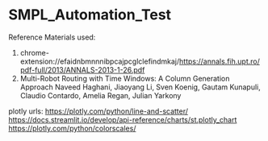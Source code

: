 # SMPL_Automation_Test


Reference Materials used:
1) chrome-extension://efaidnbmnnnibpcajpcglclefindmkaj/https://annals.fih.upt.ro/pdf-full/2013/ANNALS-2013-1-26.pdf
2) Multi-Robot Routing with Time Windows: A Column Generation Approach
Naveed Haghani, Jiaoyang Li, Sven Koenig, Gautam Kunapuli, Claudio Contardo, Amelia Regan, Julian Yarkony

plotly urls: 
https://plotly.com/python/line-and-scatter/
https://docs.streamlit.io/develop/api-reference/charts/st.plotly_chart
https://plotly.com/python/colorscales/
